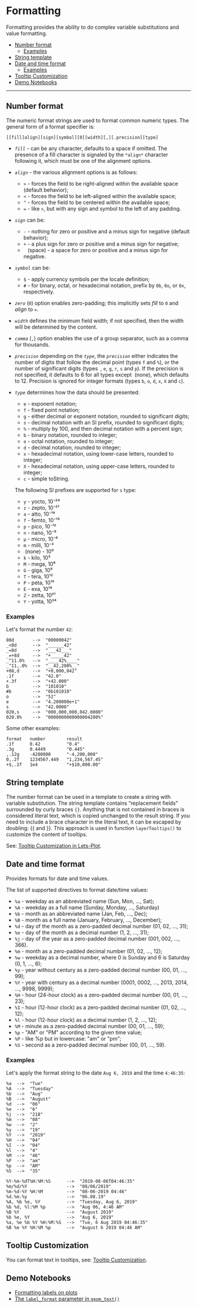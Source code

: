 # Formatting

Formatting provides the ability to do complex variable substitutions and value formatting.

- [Number format](#number-format)
  - [Examples](#examples-number-format)
- [String template](#string-template)
- [Date and time format](#datetime)
  - [Examples](#examples-datetime)
- [Tooltip Customization](#tooltips)
- [Demo Notebooks](#demo-notebooks)

------
<a id="number-format"></a>

## Number format

The numeric format strings are used to format common numeric types. The general form of a format specifier is:

```
[​[fill]align][sign][symbol][0][width][,][.precision][type]
```

* *`fill`* - can be any character, defaults to a space if omitted. The presence of a fill character is signaled by
  the `*align*` character following it, which must be one of the alignment options.

* *`align`* - the various alignment options is as follows:

  * `>` - forces the field to be right-aligned within the available space (default behavior);
  * `<` - forces the field to be left-aligned within the available space;
  * `^` - forces the field to be centered within the available space;
  * `=` - like `>`, but with any sign and symbol to the left of any padding.

* *`sign`* can be:

  * `-` - nothing for zero or positive and a minus sign for negative (default behavior);
  * `+` - a plus sign for zero or positive and a minus sign for negative;
  * ` ` (space) - a space for zero or positive and a minus sign for negative.

* *`symbol`* can be:

  * `$` - apply currency symbols per the locale definition;
  * `#` - for binary, octal, or hexadecimal notation, prefix by `0b`, `0o`, or `0x`, respectively.

* *`zero`* (`0`) option enables zero-padding; this implicitly sets *fill* to `0` and *align* to `=`.

* *`width`* defines the minimum field width; if not specified, then the width will be determined by the content.

* *`comma`* (`,`) option enables the use of a group separator, such as a comma for thousands.

* *`precision`* depending on the *`type`*, the *`precision`* either indicates the number of digits that follow the
  decimal point (types `f` and `%`), or the number of significant digits (types` ​`, `e`, `g`, `r`, `s` and `p`). If the
  precision is not specified, it defaults to 6 for all types except ​ (none), which defaults to 12. Precision is ignored
  for integer formats (types `b`, `o`, `d`, `x`, `X` and `c`).

* *`type`* determines how the data should be presented:

  * `e` - exponent notation;
  * `f` - fixed point notation;
  * `g` - either decimal or exponent notation, rounded to significant digits;
  * `s` - decimal notation with an SI prefix, rounded to significant digits;
  * `%` - multiply by 100, and then decimal notation with a percent sign;
  * `b` - binary notation, rounded to integer;
  * `o` - octal notation, rounded to integer;
  * `d` - decimal notation, rounded to integer;
  * `x` - hexadecimal notation, using lower-case letters, rounded to integer;
  * `X` - hexadecimal notation, using upper-case letters, rounded to integer;
  * `c` - simple toString.

  The following SI prefixes are supported for `s` type:

  * `y` - yocto, 10⁻²⁴
  * `z` - zepto, 10⁻²¹
  * `a` - atto, 10⁻¹⁸
  * `f` - femto, 10⁻¹⁵
  * `p` - pico, 10⁻¹²
  * `n` - nano, 10⁻⁹
  * `µ` - micro, 10⁻⁶
  * `m` - milli, 10⁻³
  * `​` (none) - 10⁰
  * `k` - kilo, 10³
  * `M` - mega, 10⁶
  * `G` - giga, 10⁹
  * `T` - tera, 10¹²
  * `P` - peta, 10¹⁵
  * `E` - exa, 10¹⁸
  * `Z` - zetta, 10²¹
  * `Y` - yotta, 10²⁴

<a id="examples-number-format"></a>

### Examples

Let's format the number `42`:

```
08d       -->  "00000042"
_<8d      -->  "______42"
_=8d      -->  "___42___"
_=+8d     -->  "+_____42"
_^11.0%   -->  "____42%____"
_^11,.0%  -->  "__42,200%__"
+08,d     -->  "+0,000,042"
.1f       -->  "42.0"
+.3f      -->  "+42.000"
b         -->  "101010"
#b        -->  "0b101010"
o         -->  "52"
e         -->  "4.200000e+1"
s         -->  "42.0000"
020,s     -->  "000,000,000,042.0000"
020.0%    -->  "0000000000000004200%"
```

Some other examples:

```
format   number        result
.1f      0.42          "0.4"
.3g      0.4449        "0.445"
,.12g    -4200000      "-4,200,000" 
0,.2f    1234567.449   "1,234,567.45"
+$,.2f   1e4           "+$10,000.00"
```

<a id="string-template"></a>

## String template

The number format can be used in a template to create a string with variable substitution. The string template contains
“replacement fields” surrounded by curly braces `{}`. Anything that is not contained in braces is considered literal
text, which is copied unchanged to the result string. If you need to include a brace character in the literal text, it
can be escaped by doubling: {{ and }}. This approach is used in function `layerTooltips()` to customize the content of
tooltips.

See: [Tooltip Customization in Lets-Plot](https://github.com/JetBrains/lets-plot/blob/master/docs/tooltips.md).

<a id="datetime"></a>

## Date and time format

Provides formats for date and time values.

The list of supported directives to format date/time values:

* `%a` - weekday as an abbreviated name (Sun, Mon, …, Sat);
* `%A` - weekday as a full name (Sunday, Monday, …, Saturday)
* `%b` - month as an abbreviated name (Jan, Feb, …, Dec);
* `%B` - month as a full name (January, February, …, December);
* `%d` - day of the month as a zero-padded decimal number (01, 02, …, 31);
* `%e` - day of the month as a decimal number (1, 2, …, 31);
* `%j` - day of the year as a zero-padded decimal number (001, 002, …, 366).
* `%m` - month as a zero-padded decimal number (01, 02, …, 12);
* `%w` - weekday as a decimal number, where 0 is Sunday and 6 is Saturday (0, 1, …, 6);
* `%y` - year without century as a zero-padded decimal number (00, 01, …, 99);
* `%Y` - year with century as a decimal number (0001, 0002, …, 2013, 2014, …, 9998, 9999);
* `%H` - hour (24-hour clock) as a zero-padded decimal number (00, 01, …, 23);
* `%I` - hour (12-hour clock) as a zero-padded decimal number (01, 02, …, 12);
* `%l` - hour (12-hour clock) as a decimal number (1, 2, …, 12);
* `%M` - minute as a zero-padded decimal number (00, 01, …, 59);
* `%p` - "AM" or "PM" according to the given time value;
* `%P` - like %p but in lowercase: "am" or "pm";
* `%S` - second as a zero-padded decimal number (00, 01, …, 59).

<a id="examples-datetime"></a>

### Examples

Let's apply the format string to the date `Aug 6, 2019` and the time `4:46:35`:

```
%a  -->  "Tue"
%A  -->  "Tuesday"
%b  -->  "Aug"
%B  -->  "August"
%d  -->  "06"
%e  -->  "6"
%j  -->  "218"
%m  -->  "08"
%w  -->  "2" 
%y  -->  "19"
%Y  -->  "2019"
%H  -->  "04"
%I  -->  "04"
%l  -->  "4"
%M  -->  "46"
%P  -->  "am"
%p  -->  "AM"
%S  -->  "35"

%Y-%m-%dT%H:%M:%S      -->  "2019-08-06T04:46:35"
%m/%d/%Y               -->  "08/06/2019"
%m-%d-%Y %H:%M         -->  "08-06-2019 04:46"
%d.%m.%y               -->  "06.08.19"
%A, %b %e, %Y          -->  "Tuesday, Aug 6, 2019"
%b %d, %l:%M %p        -->  "Aug 06, 4:46 AM"
%B %Y                  -->  "August 2019"
%b %e, %Y              -->  "Aug 6, 2019"
%a, %e %b %Y %H:%M:%S  -->  "Tue, 6 Aug 2019 04:46:35"
%B %e %Y %H:%M %p      -->  "August 6 2019 04:46 AM"
```

<a id="tooltips"></a>
                           
## Tooltip Customization

You can format text in tooltips, see: [Tooltip Customization](https://github.com/JetBrains/lets-plot/blob/master/docs/tooltips.md).

<a id="demo-notebooks"></a>

## Demo Notebooks

* [Formatting labels on plots](https://nbviewer.jupyter.org/github/JetBrains/lets-plot-kotlin/blob/master/docs/examples/jupyter-notebooks/formatting_axes_etc.ipynb)
* [The `label_format` parameter in `geom_text()`](https://nbviewer.jupyter.org/github/JetBrains/lets-plot-kotlin/blob/master/docs/examples/jupyter-notebooks/label_format.ipynb)
